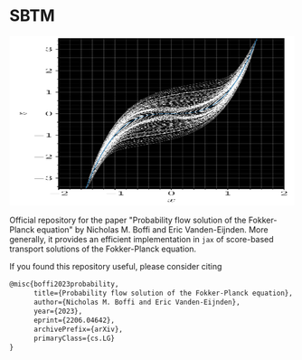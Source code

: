 # SBTM

<img src="figs/phase_portrait.pdf"  width="675" height="300">

Official repository for the paper "Probability flow solution of the Fokker-Planck equation" by Nicholas M. Boffi and Eric Vanden-Eijnden.
More generally, it provides an efficient implementation in ``jax`` of score-based transport solutions of the Fokker-Planck equation.

If you found this repository useful, please consider citing

```
@misc{boffi2023probability,
      title={Probability flow solution of the Fokker-Planck equation}, 
      author={Nicholas M. Boffi and Eric Vanden-Eijnden},
      year={2023},
      eprint={2206.04642},
      archivePrefix={arXiv},
      primaryClass={cs.LG}
}
```
